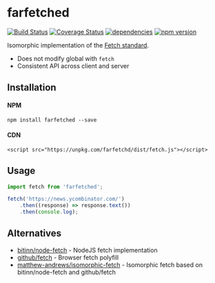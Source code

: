 # farfetched
[![Build Status](https://travis-ci.org/achannarasappa/farfetchd.svg?branch=master)](https://travis-ci.org/achannarasappa/farfetchd) [![Coverage Status](https://coveralls.io/repos/github/achannarasappa/farfetchd/badge.svg?branch=master)](https://coveralls.io/github/achannarasappa/farfetchd?branch=master) [![dependencies](https://david-dm.org/achannarasappa/farfetchd.svg)](https://david-dm.org/achannarasappa/farfetchd.svg) [![npm version](https://badge.fury.io/js/farfetchd.svg)](https://badge.fury.io/js/farfetchd)

Isomorphic implementation of the [Fetch standard](https://fetch.spec.whatwg.org/).

* Does not modify global with `fetch`
* Consistent API across client and server

## Installation
#### NPM
`npm install farfetched --save`
#### CDN
`<script src="https://unpkg.com/farfetchd/dist/fetch.js"></script>`
## Usage
```js
import fetch from 'farfetched';

fetch('https://news.ycombinator.com/')
    .then((response) => response.text())
    .then(console.log);
```
## Alternatives
* [bitinn/node-fetch](https://github.com/bitinn/node-fetch) - NodeJS fetch implementation
* [github/fetch](https://github.com/github/fetch) - Browser fetch polyfill
* [matthew-andrews/isomorphic-fetch](https://github.com/matthew-andrews/isomorphic-fetch) - Isomorphic fetch based on bitinn/node-fetch and github/fetch